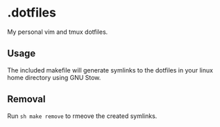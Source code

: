# .dotfiles
My personal vim and tmux dotfiles.

## Usage
The included makefile will generate symlinks to the dotfiles
in your linux home directory using GNU Stow.

## Removal
Run ```sh make remove``` to rmeove the created symlinks.
